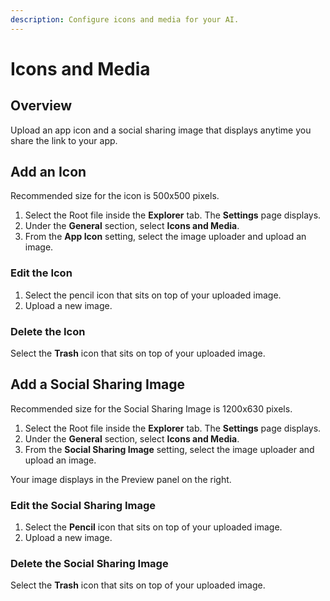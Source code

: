```yaml
---
description: Configure icons and media for your AI.
---
```


# Icons and Media

## Overview

Upload an app icon and a social sharing image that displays anytime you share the link to your app.

## Add an Icon

Recommended size for the icon is 500x500 pixels.

1. Select the Root file inside the **Explorer** tab. The **Settings** page displays.
2. Under the **General** section, select **Icons and Media**.
3. From the **App Icon** setting, select the image uploader and upload an image.

### Edit the Icon

1. Select the pencil icon that sits on top of your uploaded image.
2. Upload a new image.

### Delete the Icon

Select the **Trash** icon that sits on top of your uploaded image.

## Add a Social Sharing Image

Recommended size for the Social Sharing Image is 1200x630 pixels.

1. Select the Root file inside the **Explorer** tab. The **Settings** page displays.
2. Under the **General** section, select **Icons and Media**.
3. From the **Social Sharing Image** setting, select the image uploader and upload an image.

Your image displays in the Preview panel on the right.&#x20;

### Edit the Social Sharing Image

1. Select the **Pencil** icon that sits on top of your uploaded image.
2. Upload a new image.

### Delete the Social Sharing Image

Select the **Trash** icon that sits on top of your uploaded image.
